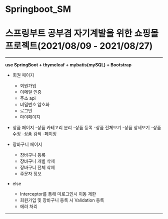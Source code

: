 # Springboot_SM
# 스프링부트 공부겸 자기계발을 위한 쇼핑몰 프로젝트(2021/08/09 - 2021/08/27)
---
**use SpringBoot + thymeleaf + mybatis(mySQL) + Bootstrap**
- 회원 페이지
	- 회원가입
	- 이메일 인증
	- 주소 api
	- 비밀번호 암호화
	- 로그인
	- 마이페이지			

- 상품 페이지
	-상품 카테고리 분리
	-상품 등록
	-상품 전체보기
	-상품 상세보기
	-상품 수정
	-상품 검색
	-페이징

- 장바구니 페이지
	- 장바구니 등록
	- 장바구니 개별 삭제
	- 장바구니 전체 삭제
	- 주문자 정보
- else
	- Interceptor를 통해 미로그인시 이동 제한
	- 회원가입 및 장바구니 등록 시 Validation 등록
	- 에러 처리
---
